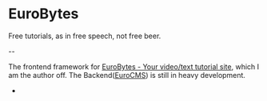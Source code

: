 EuroBytes
=========

Free tutorials, as in free speech, not free beer. 

--

The frontend framework for [EuroBytes - Your video/text tutorial site](http://www.eurobytes.nl/), which I am the author off. The Backend([EuroCMS](https://github.com/blade1989/EuroCMS)) is still in heavy development.


-

